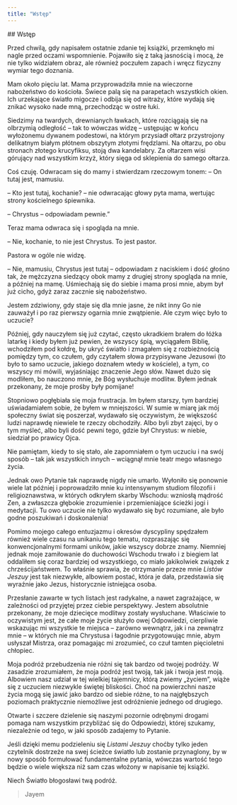 ```yaml
---
title: "Wstęp"
---
```


<div markdown="1" class="chHead"> 
## Wstęp

</div>

Przed chwilą, gdy napisałem ostatnie zdanie tej książki, przemknęło mi
nagle przed oczami wspomnienie. Pojawiło się z taką jasnością i mocą, że
nie tylko widziałem obraz, ale również poczułem zapach i wręcz fizyczny
wymiar tego doznania.

Mam około pięciu lat. Mama przyprowadziła mnie na wieczorne nabożeństwo
do kościoła. Świece palą się na parapetach wszystkich okien. Ich
urzekające światło migocze i odbija się od witraży, które wydają się
znikać wysoko nade mną, przechodząc w ostre łuki.

Siedzimy na twardych, drewnianych ławkach, które rozciągają się na
olbrzymią odległość – tak to wówczas widzę – ustępując w końcu
wyłożonemu dywanem podestowi, na którym przysiadł ołtarz przystrojony
delikatnym białym płótnem obszytym złotymi frędzlami. Na ołtarzu, po obu
stronach złotego krucyfiksu, stoją dwa kandelabry. Za ołtarzem wisi
górujący nad wszystkim krzyż, który sięga od sklepienia do samego
ołtarza.

Coś czuję. Odwracam się do mamy i stwierdzam rzeczowym tonem: – On tutaj
jest, mamusiu.

– Kto jest tutaj, kochanie? – nie odwracając głowy pyta mama, wertując
strony kościelnego śpiewnika.

– Chrystus – odpowiadam pewnie.”

Teraz mama odwraca się i spogląda na mnie.

– Nie, kochanie, to nie jest Chrystus. To jest pastor.

Pastora w ogóle nie widzę.

– Nie, mamusiu, Chrystus jest tutaj – odpowiadam z naciskiem i dość
głośno tak, że mężczyzna siedzący obok mamy z drugiej strony spogląda na
mnie, a później na mamę. Uśmiechają się do siebie i mama prosi mnie,
abym był już cicho, gdyż zaraz zacznie się nabożeństwo.

Jestem zdziwiony, gdy staje się dla mnie jasne, że nikt inny Go nie
zauważył i po raz pierwszy ogarnia mnie zwątpienie. Ale czym więc było
to uczucie?

Później, gdy nauczyłem się już czytać, często ukradkiem brałem do łóżka
latarkę i kiedy byłem już pewien, że wszyscy śpią, wyciągałem Biblię,
wchodziłem pod kołdrę, by ukryć światło i zmagałem się z rozbieżnością
pomiędzy tym, co czułem, gdy czytałem słowa przypisywane Jezusowi (to
było to samo uczucie, jakiego doznałem wtedy w kościele), a tym, co
wszyscy mi mówili, wyjaśniając znaczenie Jego słów. Nawet dużo się
modliłem, bo nauczono mnie, że Bóg wysłuchuje modlitw. Byłem jednak
przekonany, że moje prośby były pomijane!

Stopniowo pogłębiała się moja frustracja. Im byłem starszy, tym bardziej
uświadamiałem sobie, że byłem w mniejszości. W sumie w miarę jak mój
społeczny świat się poszerzał, wydawało się oczywistym, że większość
ludzi naprawdę niewiele te rzeczy obchodziły. Albo byli zbyt zajęci, by
o tym myśleć, albo byli dość pewni tego, gdzie był Chrystus: w niebie,
siedział po prawicy Ojca.

Nie pamiętam, kiedy to się stało, ale zapomniałem o tym uczuciu i na
swój sposób – tak jak wszystkich innych – wciągnął mnie teatr mego
własnego życia.

Jednak owo Pytanie tak naprawdę nigdy nie umarło. Wyłoniło się ponownie
wiele lat później i poprowadziło mnie ku intensywnym studiom filozofii i
religioznawstwa, w których odkryłem skarby Wschodu: wzniosłą mądrość
Zen, a zwłaszcza głębokie zrozumienie i przemieniające ścieżki jogi i
medytacji. Tu owo uczucie nie tylko wydawało się być rozumiane, ale było
godne poszukiwań i doskonalenia!

Pomimo mojego całego entuzjazmu i okresów dyscypliny spędzałem również
wiele czasu na unikaniu tego tematu, rozpraszając się konwencjonalnymi
formami uników, jakie wszyscy dobrze znamy. Niemniej jednak moje
zamiłowanie do duchowości Wschodu trwało i z biegiem lat oddaliłem się
coraz bardziej od wszystkiego, co miało jakikolwiek związek z
chrześcijaństwem. To właśnie sprawia, że otrzymanie przeze mnie *Listów*
*Jeszuy* jest tak niezwykłe, albowiem postać, która je dała, przedstawia
się wyraźnie jako Jezus, historycznie istniejąca osoba.

Przesłanie zawarte w tych listach jest radykalne, a nawet zagrażające, w
zależności od przyjętej przez ciebie perspektywy. Jestem absolutnie
przekonany, że moje dziecięce modlitwy zostały wysłuchane. Właściwie to
oczywistym jest, że całe moje życie służyło owej Odpowiedzi, cierpliwie
wskazując mi wszystkie te miejsca – zarówno wewnątrz, jak i na zewnątrz
mnie – w których nie ma Chrystusa i łagodnie przygotowując mnie, abym
usłyszał Mistrza, oraz pomagając mi zrozumieć, co czuł tamten
pięcioletni chłopiec.

Moja podróż przebudzenia nie różni się tak bardzo od twojej podróży. W
zasadzie zrozumiałem, że moja podróż jest twoją, tak jak i twoja jest
moją. Albowiem nasz udział w tej wielkiej tajemnicy, którą zwiemy
„życiem”, wiąże się z uczuciem niezwykle świętej bliskości. Choć na
powierzchni nasze życia mogą się jawić jako bardzo od siebie różne, to
na najgłębszych poziomach praktycznie niemożliwe jest odróżnienie
jednego od drugiego.

Otwarte i szczere dzielenie się naszymi pozornie odrębnymi drogami
pomaga nam wszystkim przybliżać się do Odpowiedzi, której szukamy,
niezależnie od tego, w jaki sposób zadajemy to Pytanie.

Jeśli dzięki memu podzieleniu się *Listami Jeszuy* choćby tylko jeden
czytelnik dostrzeże na swej ścieżce światło lub zostanie przynaglony, by
w nowy sposób formułować fundamentalne pytania, wówczas wartość tego
będzie o wiele większa niż sam czas włożony w napisanie tej książki.

Niech Światło błogosławi twą podróż.


>Jayem



